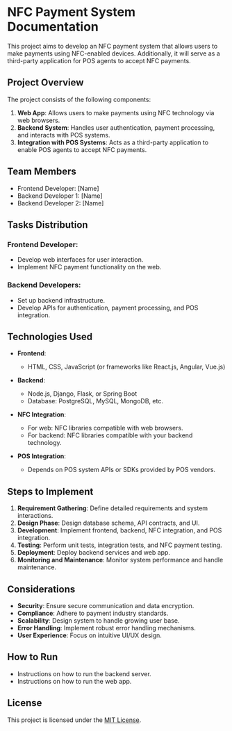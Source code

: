 # NFC Payment System Documentation

This project aims to develop an NFC payment system that allows users to make payments using NFC-enabled devices. Additionally, it will serve as a third-party application for POS agents to accept NFC payments.

## Project Overview

The project consists of the following components:

1. **Web App**: Allows users to make payments using NFC technology via web browsers.
2. **Backend System**: Handles user authentication, payment processing, and interacts with POS systems.
3. **Integration with POS Systems**: Acts as a third-party application to enable POS agents to accept NFC payments.

## Team Members

- Frontend Developer: [Name]
- Backend Developer 1: [Name]
- Backend Developer 2: [Name]

## Tasks Distribution

### Frontend Developer:
- Develop web interfaces for user interaction.
- Implement NFC payment functionality on the web.

### Backend Developers:
- Set up backend infrastructure.
- Develop APIs for authentication, payment processing, and POS integration.

## Technologies Used

- **Frontend**:
  - HTML, CSS, JavaScript (or frameworks like React.js, Angular, Vue.js)
  
- **Backend**:
  - Node.js, Django, Flask, or Spring Boot
  - Database: PostgreSQL, MySQL, MongoDB, etc.
  
- **NFC Integration**:
  - For web: NFC libraries compatible with web browsers.
  - For backend: NFC libraries compatible with your backend technology.
  
- **POS Integration**:
  - Depends on POS system APIs or SDKs provided by POS vendors.

## Steps to Implement

1. **Requirement Gathering**: Define detailed requirements and system interactions.
2. **Design Phase**: Design database schema, API contracts, and UI.
3. **Development**: Implement frontend, backend, NFC integration, and POS integration.
4. **Testing**: Perform unit tests, integration tests, and NFC payment testing.
5. **Deployment**: Deploy backend services and web app.
6. **Monitoring and Maintenance**: Monitor system performance and handle maintenance.

## Considerations

- **Security**: Ensure secure communication and data encryption.
- **Compliance**: Adhere to payment industry standards.
- **Scalability**: Design system to handle growing user base.
- **Error Handling**: Implement robust error handling mechanisms.
- **User Experience**: Focus on intuitive UI/UX design.

## How to Run

- Instructions on how to run the backend server.
- Instructions on how to run the web app.

## License

This project is licensed under the [MIT License](LICENSE).
